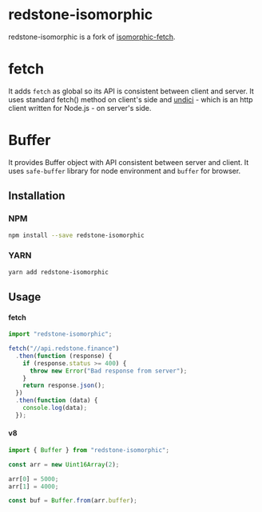 # redstone-isomorphic

redstone-isomorphic is a fork of [isomorphic-fetch](https://github.com/matthew-andrews/isomorphic-fetch).

# fetch

It adds `fetch` as global so its API is consistent between client and server. It uses standard fetch() method on client's side and [undici](https://github.com/nodejs/undici) - which is an http client written for Node.js - on server's side.

# Buffer

It provides Buffer object with API consistent between server and client. It uses `safe-buffer` library for node environment and `buffer` for browser.

## Installation

### NPM

```sh
npm install --save redstone-isomorphic
```

### YARN

```sh
yarn add redstone-isomorphic
```

## Usage

#### fetch

```js
import "redstone-isomorphic";

fetch("//api.redstone.finance")
  .then(function (response) {
    if (response.status >= 400) {
      throw new Error("Bad response from server");
    }
    return response.json();
  })
  .then(function (data) {
    console.log(data);
  });
```

#### v8

```js
import { Buffer } from "redstone-isomorphic";

const arr = new Uint16Array(2);

arr[0] = 5000;
arr[1] = 4000;

const buf = Buffer.from(arr.buffer);
```

